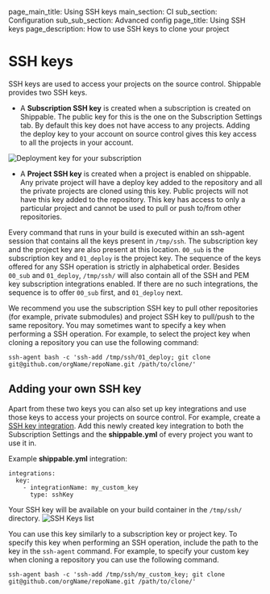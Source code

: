 page_main_title: Using SSH keys
main_section: CI
sub_section: Configuration
sub_sub_section: Advanced config
page_title: Using SSH keys
page_description: How to use SSH keys to clone your project


# SSH keys

SSH keys are used to access your projects on the source control. Shippable provides two SSH keys.

*  A **Subscription SSH key** is created when a subscription is created on Shippable. The public key for this is the one on the Subscription Settings tab. By default this key does not have access to any projects. Adding the deploy key to your account on source control gives this key access to all the projects in your account.

<img src="../../images/ci/deploy-key.png" alt="Deployment key for your subscription">

*  A **Project SSH key** is created when a project is enabled on shippable. Any private project will have a deploy key added to the repository and all the private projects are cloned using this key. Public projects will not have this key added to the repository. This key has access to only a particular project and cannot be used to pull or push to/from other repositories.

Every command that runs in your build is executed within an ssh-agent session that contains all the keys present in `/tmp/ssh`. The subscription key and the project key are also present at this location. `00_sub` is the subscription key and `01_deploy` is the project key. The sequence of the keys offered for any SSH operation is strictly in alphabetical order. Besides `00_sub` and `01_deploy`, `/tmp/ssh/` will also contain all of the SSH and PEM key subscription integrations enabled. If there are no such integrations, the sequence is to offer `00_sub` first, and `01_deploy` next.

We recommend you use the subscription SSH key to pull other repositories (for example, private submodules) and project SSH key to pull/push to the same repository. You may sometimes want to specify a key when performing a SSH operation. For example, to select the project key when cloning a repository you can use the following command:
```
ssh-agent bash -c 'ssh-add /tmp/ssh/01_deploy; git clone git@github.com/orgName/repoName.git /path/to/clone/'
```

## Adding your own SSH key

Apart from these two keys you can also set up key integrations and use those keys to access your projects on source control. For example, create a [SSH key integration](/platform/integration/sshKey/). Add this newly created key integration to both the Subscription Settings and the **shippable.yml** of every project you want to use it in.

Example **shippable.yml** integration:

```
integrations:
  key:
    - integrationName: my_custom_key
      type: sshKey
```
Your SSH key will be available on your build container in the `/tmp/ssh/` directory.
<img src="/images/ci/view-keys.png" alt="SSH Keys list">

You can use this key similarly to a subscription key or project key.
To specify this key when performing an SSH operation, include the path to the key in the `ssh-agent` command. For example, to specify your custom key when cloning a repository you can use the following command.

```
ssh-agent bash -c 'ssh-add /tmp/ssh/my_custom_key; git clone git@github.com/orgName/repoName.git /path/to/clone/'
```
